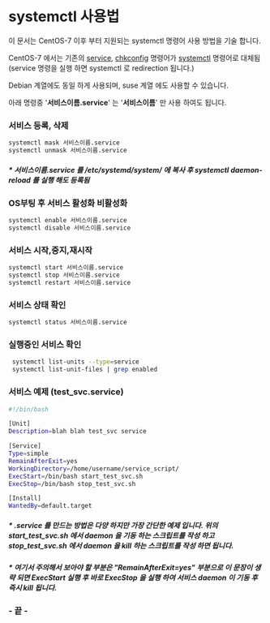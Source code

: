 # systemctl 사용법

이 문서는 CentOS-7 이후 부터 지원되는 systemctl 명령어 사용 방법을 기술 합니다.

CentOS-7 에서는 기존의 [service](https://zetawiki.com/wiki/리눅스_service), [chkconfig](https://zetawiki.com/wiki/Chkconfig) 명령어가 [systemctl](https://zetawiki.com/wiki/Systemctl) 명령어로 대체됨 (service 명령을 실행 하면 systemctl 로 redirection 됩니다.)

Debian 계열에도 동일 하게 사용되며, suse 계열 에도 사용할 수 있습니다.

아래 명령중 '**서비스이름.service**' 는 '**서비스이름**' 만 사용 하여도 됩니다.



### 서비스 등록, 삭제

```bash
systemctl mask 서비스이름.service
systemctl unmask 서비스이름.service
```

##### * 서비스이름.service 를 /etc/systemd/system/ 에 복사 후 systemctl daemon-reload 를 실행 해도 등록됨



### OS부팅 후 서비스 활성화 비활성화

```bash
systemctl enable 서비스이름.service
systemctl disable 서비스이름.service
```



### 서비스 시작,중지,재시작

```bash
systemctl start 서비스이름.service
systemctl stop 서비스이름.service 
systemctl restart 서비스이름.service
```



### 서비스 상태 확인

```bash
systemctl status 서비스이름.service
```



### 실행중인 서비스 확인

```bash
 systemctl list-units --type=service
 systemctl list-unit-files | grep enabled 
```



### 서비스 예제 (test_svc.service)

```bash
#!/bin/bash

[Unit]
Description=blah blah test_svc service

[Service]
Type=simple
RemainAfterExit=yes
WorkingDirectory=/home/username/service_script/
ExecStart=/bin/bash start_test_svc.sh
ExecStop=/bin/bash stop_test_svc.sh

[Install]
WantedBy=default.target

```

##### * .service 를 만드는 방법은 다양 하지만 가장 간단한 예제 입니다. 위의 start_test_svc.sh 에서 daemon 을 기동 하는 스크립트를 작성 하고 stop_test_svc.sh 에서 daemon 을 kill 하는  스크립트를 작성 하면 됩니다.

##### * 여기서 주의해서 보아야 할 부분은 "RemainAfterExit=yes" 부분으로 이 문장이 생략 되면 ExecStart 실행 후 바로 ExecStop 을 실행 하여 서비스 daemon 이 기동 후 즉시 kill 됩니다.



### - 끝 -





